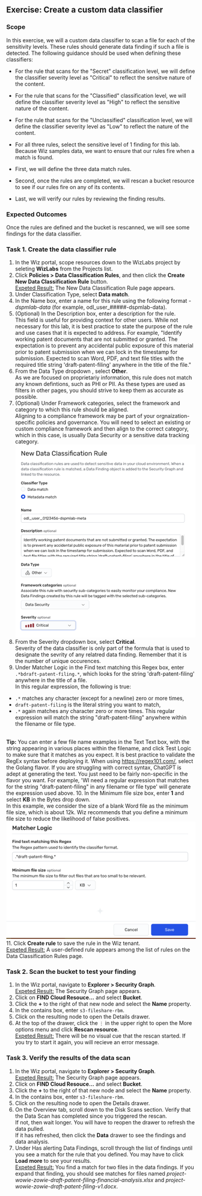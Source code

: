 ## Exercise: Create a custom data classifier

### Scope

In this exercise, we will a custom data classifier to scan a file for each of the sensitivity levels. These rules should generate data finding if such a file is detected. The following guidance should be used when defining these classifiers:
* For the rule that scans for the "Secret" classification level, we will define the classifier severity level as "Critical" to reflect the sensitve nature of the content.
* For the rule that scans for the "Classified" classification level, we will define the classifier severity level as "High" to reflect the sensitive nature of the content.
* For the rule that scans for the "Unclassified" classification level, we will define the classifier severity level as "Low" to reflect the nature of the content.
* For all three rules, select the sensitive level of 1 finding for this lab. Because Wiz samples data, we want to ensure that our rules fire when a match is found. 

* First, we will define the three data match rules. 
* Second, once the rules are completed, we will rescan a bucket resource to see if our rules fire on any of its contents.
* Last, we will verify our rules by reviewing the finding results. 

### Expected Outcomes

Once the rules are defined and the bucket is rescanned, we will see some findings for the data classifier. 

### Task 1. Create the data classifier rule

1. In the Wiz portal, scope resources down to the WizLabs project by seleting **WizLabs** from the Projects list.
2. Click **Policies > Data Classification Rules**, and then click the **Create New Data Classification Rule** button.
<br/><ins>Expeted Result:</ins> The New Data Classification Rule page appears. 
3. Under Classification Type, select **Data match**.
4. In the Name box, enter a name for this rule using the following format *<login-username>-dspmlab-data* (for example, odl_user_#####-dspmlab-data).
5. (Optional) In the Description box, enter a description for the rule.
<br/>This field is useful for providing context for other users. While not necessary for this lab, it is best practice to state the purpose of the rule and use cases that it is expected to address. For example, "Identify working patent documents that are not submitted or granted. The expectation is to prevent any accidental public exposure of this material prior to patent submission when we can lock in the timestamp for submission. Expected to scan Word, PDF, and text file titles with the required title string 'draft-patent-filing' anywhere in the title of the file."
6. From the Data Type dropdown , select **Other**. <br/>
As we are focused on proprietariy information, this rule does not match any known defintions, such as PHI or PII. As these types are used as filters in other pages, you should strive to keep them as accurate as possible.
7. (Optional) Under Framework categories, select the framework and category to which this rule should be aligned.
<br/> Aligning to a compliance framework may be part of your orgnaization-specific policies and governance. You will need to select an existing or custom compliance framework and then align to the correct category, which in this case, is usually Data Security or a sensitive data tracking category.
![Metadata Classifier Rule Properties](img/meta-data-class-descript.png)
8. From the Severity dropdown box, select **Critical**.
<br/>Severity of the data classifier is only part of the formula that is used to designate the sevrity of any relatred data finding. Remember that it is the number of unique occurences.
9. Under Matcher Logic in the Find text matching this Regex box, enter <code>.\*bdraft-patent-filing.\*</code>, which looks for the string 'draft-patent-filing' anywhere in the title of a file.
<br/>In this regular expression, the following is true:
* <code>.*</code> matches any character (except for a newline) zero or more times, 
* <code>draft-patent-filing</code> is the literal string you want to match, 
* <code>.*</code> again matches any character zero or more times.
This regular expression will match the string "draft-patent-filing" anywhere within the filename or file type.

<br/>**Tip:** You can enter a few file name examples in the Text Text box, with the string appearing in various places within the filename, and click Test Logic to make sure that it matches as you expect. It is best practice to validate the RegEx syntax before deploying it. When using https://regex101.com/, select the Golang flavor. If you are struggling with correct syntax, ChatGPT is adept at generating the text. You just need to be fairly non-specific in the flavor you want. For example, 'WI need a regular expression that matches for the string "draft-patent-filing" in any filename or file type' will generate the expression used above. 
10. In the Minimum file size box, enter **1** and select **KB** in the Bytes drop down. 
<br/>In this example, we consider the size of a blank Word file as the minimum file size, which is about 12k. Wiz recommends that you define a minimum file size to reduce the likelihood of false positives.
![Metadata Match Properties](img/meta-data-match-criteria.png)
11. Click **Create rule** to save the rule in the Wiz tenant.
<br/><ins>Expeted Result:</ins> A user-defined rule appears among the list of rules on the Data Classification Rules page. 

### Task 2. Scan the bucket to test your finding
1. In the Wiz portal, navigate to **Explorer > Security Graph**.
<br/><ins>Expeted Result:</ins> The Security Graph page appears. 
2. Click on **FIND Cloud Resouce...** and select **Bucket**.
3. Click the **+** to the right of that new node and select the **Name** property.
4. In the contains box, enter <code>s3-fileshare-rbm</code>.
5. Click on the resulting node to open the Details drawer.
6. At the top of the drawer, click the <code>&#x22EE;</code> in the upper right to open the More options menu and click **Rescan resource**.
<br/><ins>Expeted Result:</ins> There will be no visual cue that the rescan started. If you try to start it again, you will recieve an error message.

### Task 3. Verify the results of the data scan
1. In the Wiz portal, navigate to **Explorer > Security Graph**.
<br/><ins>Expeted Result:</ins> The Security Graph page appears. 
2. Click on **FIND Cloud Resouce...** and select **Bucket**.
3. Click the **+** to the right of that new node and select the **Name** property.
4. In the contains box, enter <code>s3-fileshare-rbm</code>.
5. Click on the resulting node to open the Details drawer.
6. On the Overview tab, scroll down to the Disk Scans section. Verify that the Data Scan has completed since you triggered the rescan. 
<br>If not, then wait longer. You will have to reopen the drawer to refresh the data pulled. 
<br>If it has refreshed, then click the **Data** drawer to see the findings and data analysis.
7. Under Has alerting Data Findings, scroll through the list of findings until you see a match for the rule that you defined. You may have to click **Load more** to see your results. 
<br/><ins>Expeted Result:</ins> You find a match for two files in the data findings. If you expand that finding, you should see matches for files named *project-wowie-zowie-draft-patent-filing-financial-analysis.xlsx*
and *project-wowie-zowie-draft-patent-filing-v1.docx*.
